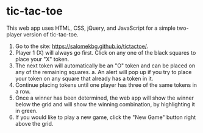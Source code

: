 <h1>tic-tac-toe</h1>

This web app uses HTML, CSS, jQuery, and JavaScript for a simple two-player version of tic-tac-toe.

1. Go to the site: https://salomekbg.github.io/tictactoe/.
2. Player 1 (X) will always go first.  Click on any one of the black squares to place your "X" token.
3.  The next token will automatically be an "O" token and can be placed on any of the remaining squares.
  a. An alert will pop up if you try to place your token on any square that already has a token in it.
4.  Continue placing tokens until one player has three of the same tokens in a row.
5.  Once a winner has been determined, the web app will show the winner below the grid and will show the winning combination, by highlighting it in green.
6.  If you would like to play a new game, click the "New Game" button right above the grid.
